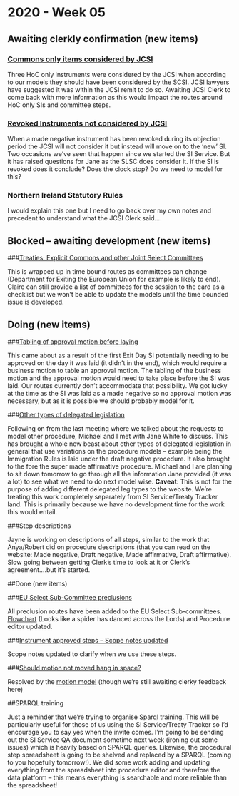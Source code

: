 # 2020 - Week 05

## Awaiting clerkly confirmation (new items)

### [Commons only items considered by JCSI](https://trello.com/c/Ho11p2xf/74-commons-only-instruments-considered-by-jcsi)

Three HoC only instruments were considered by the JCSI when according to our models they should have been considered by the SCSI. JCSI lawyers have suggested it was within the JCSI remit to do so. Awaiting JCSI Clerk to come back with more information as this would impact the routes around HoC only SIs and committee steps.

### [Revoked Instruments not considered by JCSI](https://trello.com/c/KWbc8Etq/75-revoked-sis-committee-consideration)

When a made negative instrument has been revoked during its objection period the JCSI will not consider it but instead will move on to the ‘new’ SI. Two occasions we’ve seen that happen since we started the SI Service. But it has raised questions for Jane as the SLSC does consider it. If the SI is revoked does it conclude? Does the clock stop? Do we need to model for this?

### Northern Ireland Statutory Rules

I would explain this one but I need to go back over my own notes and precedent to understand what the JCSI Clerk said….


## Blocked – awaiting development (new items)

###[Treaties: Explicit Commons and other Joint Select Committees](https://trello.com/c/NpMa1uRA/34-treaties-explicit-commons-select-committees)

This is wrapped up in time bound routes as committees can change (Department for Exiting the European Union for example is likely to end). Claire can still provide a list of committees for the session to the card as a checklist but we won’t be able to update the models until the time bounded issue is developed.

## Doing (new items)

###[Tabling of approval motion before laying](https://trello.com/c/0EN1Fsmz/41-tabling-of-approval-motion-before-laying)

This came about as a result of the first Exit Day SI potentially needing to be approved on the day it was laid (it didn’t in the end), which would require a business motion to table an approval motion. The tabling of the business motion and the approval motion would need to take place before the SI was laid. Our routes currently don’t accommodate that possibility. We got lucky at the time as the SI was laid as a made negative so no approval motion was necessary, but as it is possible we should probably model for it.

###[Other types of delegated legislation](https://trello.com/c/z3oIlaIJ/25-other-types-of-secondary-legislation-procedure)

Following on from the last meeting where we talked about the requests to model other procedure, Michael and I met with Jane White to discuss. This has brought a whole new beast about other types of delegated legislation in general that use variations on the procedure models – example being the Immigration Rules is laid under the draft negative procedure. It also brought to the fore the super made affirmative procedure. Michael and I are planning to sit down tomorrow to go through all the information Jane provided (it was a lot) to see what we need to do next model wise.
**Caveat**: This is not for the purpose of adding different delegated leg types to the website. We’re treating this work completely separately from SI Service/Treaty Tracker land. This is primarily because we have no development time for the work this would entail.

###Step descriptions

Jayne is working on descriptions of all steps, similar to the work that Anya/Robert did on procedure descriptions (that you can read on the website: Made negative, Draft negative, Made affirmative, Draft affirmative). Slow going between getting Clerk’s time to look at it or Clerk’s agreement….but it’s started.

##Done (new items)

###[EU Select Sub-Committee preclusions](https://trello.com/c/yv5EHtGP/70-eu-select-sub-committees-preclusions)

All preclusion routes have been added to the EU Select Sub-committees. [Flowchart](https://github.com/ukparliament/ontologies/blob/master/procedure/flowcharts/crag-treaties/crag-treaties.pdf) (Looks like a spider has danced across the Lords) and Procedure editor updated.

###[Instrument approved steps – Scope notes updated](https://trello.com/c/uF9gjlPP/14-scope-note-update-instrument-approved-steps)

Scope notes updated to clarify when we use these steps.

###[Should motion not moved hang in space?](https://trello.com/c/dgXBFzAC/43-should-motion-not-moved-hang-in-space-or-allow-death-or-allow-rescheduling)

Resolved by the [motion model](https://github.com/ukparliament/ontologies/blob/master/procedure/flowcharts/motions/motion.pdf) (though we’re still awaiting clerky feedback here)

##SPARQL training

Just a reminder that we’re trying to organise Sparql training. This will be particularly useful for those of us using the SI Service/Treaty Tracker so I’d encourage you to say yes when the invite comes. I’m going to be sending out the SI Service QA document sometime next week (ironing out some issues) which is heavily based on SPARQL queries. Likewise, the procedural step spreadsheet is going to be shelved and replaced by a SPARQL (coming to you hopefully tomorrow!). We did some work adding and updating everything from the spreadsheet into procedure editor and therefore the data platform – this means everything is searchable and more reliable than the spreadsheet!